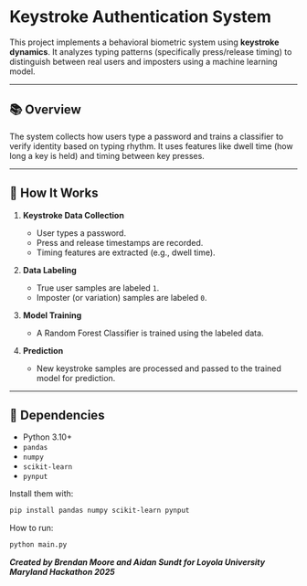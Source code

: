 # Keystroke Authentication System

This project implements a behavioral biometric system using **keystroke dynamics**. It analyzes typing patterns (specifically press/release timing) to distinguish between real users and imposters using a machine learning model.

---

## 📚 Overview

The system collects how users type a password and trains a classifier to verify identity based on typing rhythm. It uses features like dwell time (how long a key is held) and timing between key presses.

---

## 🧠 How It Works

1. **Keystroke Data Collection**
   - User types a password.
   - Press and release timestamps are recorded.
   - Timing features are extracted (e.g., dwell time).

2. **Data Labeling**
   - True user samples are labeled `1`.
   - Imposter (or variation) samples are labeled `0`.

3. **Model Training**
   - A Random Forest Classifier is trained using the labeled data.

4. **Prediction**
   - New keystroke samples are processed and passed to the trained model for prediction.

---

## 🐍 Dependencies

- Python 3.10+
- `pandas`
- `numpy`
- `scikit-learn`
- `pynput`

Install them with:

```bash
pip install pandas numpy scikit-learn pynput
```
How to run:

```bash
python main.py
```

***Created by Brendan Moore and Aidan Sundt for Loyola University Maryland Hackathon 2025***
